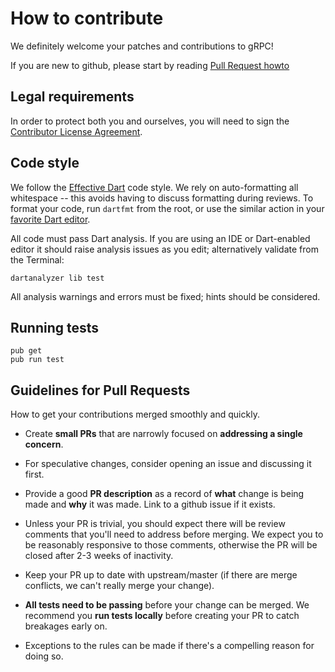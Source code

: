 # How to contribute

We definitely welcome your patches and contributions to gRPC!

If you are new to github, please start by reading [Pull Request
howto](https://help.github.com/articles/about-pull-requests/)

## Legal requirements

In order to protect both you and ourselves, you will need to sign the
[Contributor License
Agreement](https://identity.linuxfoundation.org/projects/cncf).

## Code style

We follow the [Effective
Dart](https://www.dartlang.org/guides/language/effective-dart/style) code style.
We rely on auto-formatting all whitespace -- this avoids having to discuss
formatting during reviews. To format your code, run `dartfmt` from the root, or
use the similar action in your [favorite Dart
editor](https://www.dartlang.org/tools).

All code must pass Dart analysis. If you are using an IDE or Dart-enabled editor
it should raise analysis issues as you edit; alternatively validate from the
Terminal:

```
dartanalyzer lib test
```

All analysis warnings and errors must be fixed; hints should be considered.

## Running tests

```
pub get
pub run test
```

## Guidelines for Pull Requests

How to get your contributions merged smoothly and quickly.
 
- Create **small PRs** that are narrowly focused on **addressing a single
concern**. 

- For speculative changes, consider opening an issue and discussing it first.
 
- Provide a good **PR description** as a record of **what** change is being made
and **why** it was made. Link to a github issue if it exists.
 
- Unless your PR is trivial, you should expect there will be review comments
that you'll need to address before merging. We expect you to be reasonably
responsive to those comments, otherwise the PR will be closed after 2-3 weeks of
inactivity.

- Keep your PR up to date with upstream/master (if there are merge conflicts, we
can't really merge your change).

- **All tests need to be passing** before your change can be merged. We
recommend you **run tests locally** before creating your PR to catch breakages
early on.
 
- Exceptions to the rules can be made if there's a compelling reason for doing
so.
